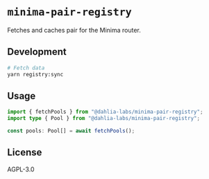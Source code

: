 # `minima-pair-registry`

Fetches and caches pair for the Minima router.

## Development

```bash
# Fetch data
yarn registry:sync
```

## Usage

```ts
import { fetchPools } from "@dahlia-labs/minima-pair-registry";
import type { Pool } from "@dahlia-labs/minima-pair-registry";

const pools: Pool[] = await fetchPools();
```

## License

AGPL-3.0
